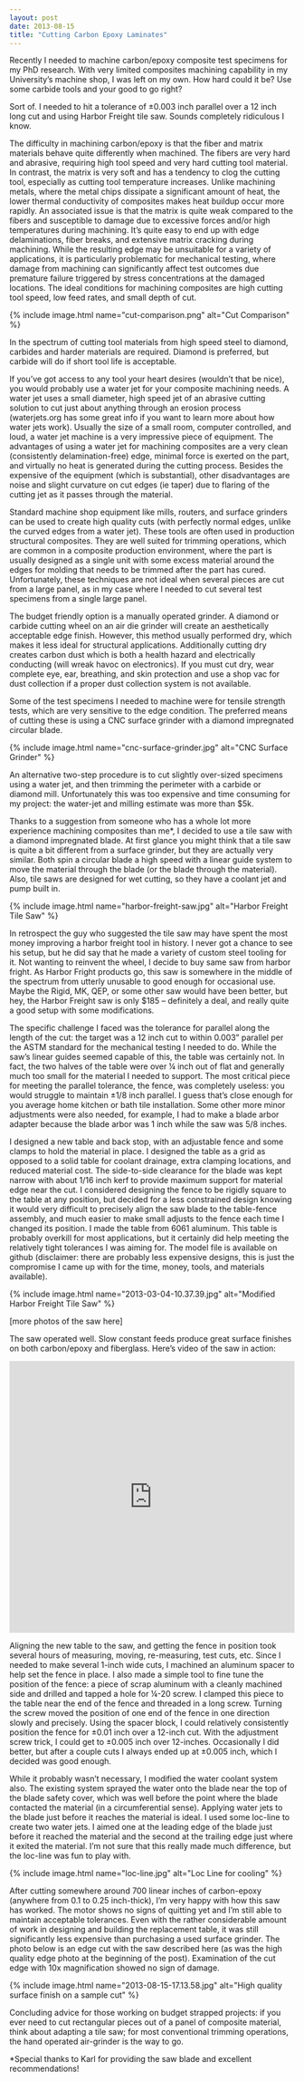 ```yaml
---
layout: post
date: 2013-08-15
title: "Cutting Carbon Epoxy Laminates"
---
```


<!--excerpt.start-->
Recently I needed to machine carbon/epoxy  composite test specimens for my PhD research. With very limited composites machining capability in my University’s machine shop, I was left on my own. How hard could it be? Use some carbide tools and your good to go right?

Sort of. I needed to hit a tolerance of ±0.003 inch parallel over a 12 inch long cut and using Harbor Freight tile saw.<!--excerpt.end--> Sounds completely ridiculous I know.


The difficulty in machining carbon/epoxy is that the fiber and matrix materials behave quite differently when machined. The fibers are very hard and abrasive, requiring high tool speed and very hard cutting tool material. In contrast, the matrix is very soft and has a tendency to clog the cutting tool, especially as cutting tool temperature increases. Unlike machining metals, where the metal chips dissipate a significant amount of heat, the lower thermal conductivity of composites makes heat buildup occur more rapidly. An associated issue is that the matrix is quite weak compared to the fibers and susceptible to damage due to excessive forces and/or high temperatures during machining. It’s quite easy to end up with edge delaminations, fiber breaks, and extensive matrix cracking during machining. While the resulting edge may be unsuitable for a variety of applications, it is particularly problematic for mechanical testing, where damage from machining can significantly affect test outcomes due premature failure triggered by stress concentrations at the damaged locations. The ideal conditions for machining composites are high cutting tool speed, low feed rates, and small depth of cut.

{% include image.html name="cut-comparison.png" alt="Cut Comparison" %}

In the spectrum of cutting tool materials from high speed steel to diamond, carbides and harder materials are required. Diamond is preferred, but carbide will do if short tool life is acceptable.

If you’ve got access to any tool your heart desires (wouldn’t that be nice), you would probably use a water jet for your composite machining needs. A water jet uses a small diameter, high speed jet of an abrasive cutting solution to cut just about anything through an erosion process (waterjets.org has some great info if you want to learn more about how water jets work). Usually the size of a small room, computer controlled, and loud, a water jet machine is a very impressive piece of equipment. The advantages of using a water jet for machining composites are a very clean (consistently delamination-free) edge, minimal force is exerted on the part, and virtually no heat is generated during the cutting process. Besides the expensive of the equipment (which is substantial), other disadvantages are noise and slight curvature on cut edges (ie taper) due to flaring of the cutting jet as it passes through the material.

Standard machine shop equipment like mills, routers, and surface grinders can be used to create high quality cuts (with perfectly normal edges, unlike the curved edges from a water jet). These tools are often used in production structural composites. They are well suited for trimming operations, which are common in a composite production environment, where the part is usually designed as a single unit with some excess material around the edges for molding that needs to be trimmed after the part has cured. Unfortunately, these techniques are not ideal when several pieces are cut from a large panel, as in my case where I needed to cut several test specimens from a single large panel.

The budget friendly option is a manually operated grinder. A diamond or carbide cutting wheel on an air die grinder will create an aesthetically acceptable edge finish. However, this method usually performed dry, which makes it less ideal for structural applications. Additionally cutting dry creates carbon dust which is both a health hazard and electrically conducting (will wreak havoc on electronics). If you must cut dry, wear complete eye, ear, breathing, and skin protection and use a shop vac for dust collection if a proper dust collection system is not available.

Some of the test specimens I needed to machine were for tensile strength tests, which are very sensitive to the edge condition. The preferred means of cutting these is using a CNC surface grinder with a diamond impregnated circular blade.

{% include image.html name="cnc-surface-grinder.jpg" alt="CNC Surface Grinder" %}

An alternative two-step procedure is to cut slightly over-sized specimens using a water jet, and then trimming the perimeter with a carbide or diamond mill. Unfortunately this was too expensive and time consuming for my project: the water-jet and milling estimate was more than $5k.

Thanks to a suggestion from someone who has a whole lot more experience machining composites than me*, I decided to use a tile saw with a diamond impregnated blade. At first glance you might think that a tile saw is quite a bit different from a surface grinder, but they are actually very similar. Both spin a circular blade a high speed with a linear guide system to move the material through the blade (or the blade through the material). Also, tile saws are designed for wet cutting, so they have a coolant jet and pump built in.

{% include image.html name="harbor-freight-saw.jpg" alt="Harbor Freight Tile Saw" %}

In retrospect the guy who suggested the tile saw may have spent the most money improving a harbor freight tool in history. I never got a chance to see his setup, but he did say that he made a variety of custom steel tooling for it. Not wanting to reinvent the wheel, I decide to buy same saw from harbor fright. As Harbor Fright products go, this saw is somewhere in the middle of the spectrum from utterly unusable to good enough for occasional use. Maybe the Rigid, MK, QEP, or some other saw would have been better, but hey, the Harbor Freight saw is only $185 – definitely a deal, and really quite a good setup with some modifications.

The specific challenge I faced was the tolerance for parallel along the length of the cut: the target was a 12 inch cut to within 0.003” parallel per the ASTM standard for the mechanical testing I needed to do. While the saw’s linear guides seemed capable of this, the table was certainly not. In fact, the two halves of the table were over ¼ inch out of flat and generally much too small for the material I needed to support. The most critical piece for meeting the parallel tolerance, the fence, was completely useless: you would struggle to maintain ±1/8 inch parallel. I guess that’s close enough for you average home kitchen or bath tile installation. Some other more minor adjustments were also needed, for example, I had to make a blade arbor adapter because the blade arbor was 1 inch while the saw was 5/8 inches.

I designed a new table and back stop, with an adjustable fence and some clamps to hold the material in place. I designed the table as a grid as opposed to a solid table for coolant drainage, extra clamping locations, and reduced material cost. The side-to-side clearance for the blade was kept narrow with about 1/16 inch kerf to provide maximum support for material edge near the cut. I considered designing the fence to be rigidly square to the table at any position, but decided for a less constrained design knowing it would very difficult to precisely align the saw blade to the table-fence assembly, and much easier to make small adjusts to the fence each time I changed its position. I made the table from 6061 aluminum. This table is probably overkill for most applications, but it certainly did help meeting the relatively tight tolerances I was aiming for. The model file is available on github (disclaimer: there are probably less expensive designs, this is just the compromise I came up with for the time, money, tools, and materials available).

{% include image.html name="2013-03-04-10.37.39.jpg" alt="Modified Harbor Freight Tile Saw" %}

[more photos of the saw here]

The saw operated well. Slow constant feeds produce great surface finishes on both carbon/epoxy and fiberglass. Here’s video of the saw in action:

<iframe width="100%" height="480" src="https://www.youtube.com/embed/j4bjpG9LzjE" frameborder="0" allowfullscreen></iframe>

Aligning the new table to the saw, and getting the fence in position took several hours of measuring, moving, re-measuring, test cuts, etc. Since I needed to make several 1-inch wide cuts, I machined an aluminum spacer to help set the fence in place. I also made a simple tool to fine tune the position of the fence: a piece of scrap aluminum with a cleanly machined side and drilled and tapped a hole for ¼-20 screw. I clamped this piece to the table near the end of the fence and threaded in a long screw. Turning the screw moved the position of one end of the fence in one direction slowly and precisely. Using the spacer block, I could relatively consistently position the fence for ±0.01 inch over a 12-inch cut. With the adjustment screw trick, I could get to ±0.005 inch over 12-inches. Occasionally I did better, but after a couple cuts I always ended up at ±0.005 inch, which I decided was good enough.

While it probably wasn’t necessary, I modified the water coolant system also. The existing system sprayed the water onto the blade near the top of the blade safety cover, which was well before the point where the blade contacted the material (in a circumferential sense). Applying water jets to the blade just before it reaches the material is ideal. I used some loc-line to create two water jets. I aimed one at the leading edge of the blade just before it reached the material and the second at the trailing edge just where it exited the material. I’m not sure that this really made much difference, but the loc-line was fun to play with.

{% include image.html name="loc-line.jpg" alt="Loc Line for cooling" %}

After cutting somewhere around 700 linear inches of carbon-epoxy (anywhere from 0.1 to 0.25 inch-thick), I’m very happy with how this saw has worked. The motor shows no signs of quitting yet and I’m still able to maintain acceptable tolerances. Even with the rather considerable amount of work in designing and building the replacement table, it was still significantly less expensive than purchasing a used surface grinder. The photo below is an edge cut with the saw described here (as was the high quality edge photo at the beginning of the post). Examination of the cut edge with 10x magnification showed no sign of damage.

{% include image.html name="2013-08-15-17.13.58.jpg" alt="High quality surface finish on a sample cut" %}

Concluding advice for those working on budget strapped projects: if you ever need to cut rectangular pieces out of a panel of composite material, think about adapting a tile saw; for most conventional trimming operations, the hand operated air-grinder is the way to go.

*Special thanks to Karl for providing the saw blade and excellent recommendations!